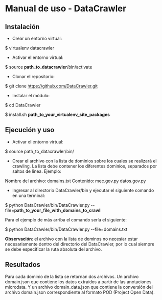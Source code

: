 Manual de uso - DataCrawler
=========================

Instalación
-----------

* Crear un entorno virtual:

$ virtualenv datacrawler

* Activar el entorno virtual:

$ source **path_to_datacrawler**/bin/activate

* Clonar el repositorio:

$ git clone https://github.com/DataCrawler.git

* Instalar el módulo:

$ cd DataCrawler

$ install.sh **path_to_your_virtualenv_site_packages**

Ejecución y uso
---------------

* Activar el entorno virtual:

$ source path_to_datacrawler/bin/

* Crear el archivo con la lista de dominios sobre los cuales se realizará el crawling. La lista debe contener los diferentes dominios, separados por saltos de línea. Ejemplo:

Nombre del archivo: domains.txt
Contenido:
mec.gov.py
datos.gov.py

* Ingresar al directorio DataCrawler/bin y ejecutar el siguiente comando en una terminal:

$ python DataCrawler/bin/DataCrawler.py --file=**path_to_your_file_with_domains_to_crawl**

Para el ejemplo de más arriba el comando sería el siguiente:

$ python DataCrawler/bin/DataCrawler.py --file=domains.txt

**Observación**: el archivo con la lista de dominos no necesiar estar necesariamente dentro del directorio del DataCrawler, por lo cual siempre se debe especificar la ruta absoluta del archivo.

Resultados
----------

Para cada dominio de la lista se retornan dos archivos. Un archivo domain.json que contiene los datos extraídos a partir de las anotaciones microdata. Y un archivo domain_data.json que contiene la conversión del archivo domain.json correspondiente al formato POD (Project Open Data).